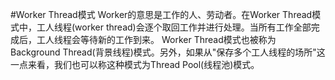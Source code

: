 #Worker Thread模式
	Worker的意思是工作的人、劳动者。在Worker Thread模式中，工人线程(worker thread)会逐个取回工作并进行处理。当所有工作全部完成后，工人线程会等待新的工作到来。
	Worker Thread模式也被称为Background Thread(背景线程)模式。另外，如果从"保存多个工人线程的场所"这一点来看，我们也可以称这种模式为Thread Pool(线程池)模式。
